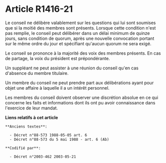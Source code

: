 # Article R1416-21

Le conseil ne délibère valablement sur les questions qui lui sont soumises que si la moitié des membres sont présents.
Lorsque cette condition n'est pas remplie, le conseil peut délibérer dans un délai minimum de quinze jours, sans condition de
quorum, après une nouvelle convocation portant sur le même ordre du jour et spécifiant qu'aucun quorum ne sera exigé.

Le conseil se prononce à la majorité des voix des membres présents. En cas de partage, la voix du président est
prépondérante.

Un suppléant ne peut assister à une réunion du conseil qu'en cas d'absence du membre titulaire.

Un membre du conseil ne peut prendre part aux délibérations ayant pour objet une affaire à laquelle il a un intérêt
personnel.

Les membres du conseil doivent observer une discrétion absolue en ce qui concerne les faits et informations dont ils ont pu
avoir connaissance dans l'exercice de leur mandat.

**Liens relatifs à cet article**

	**Anciens textes**:

	  - Décret n°88-573 1988-05-05 art. 6
	  - Décret n°88-573 du 5 mai 1988 - art. 6 (Ab)

	**Codifié par**:

	  - Décret n°2003-462 2003-05-21

